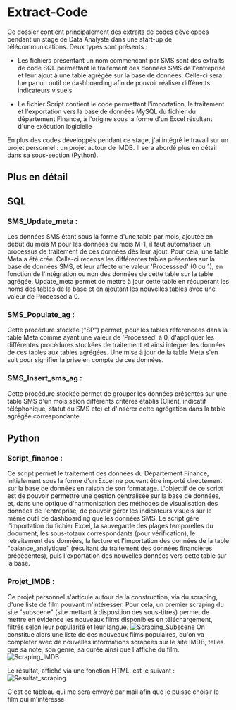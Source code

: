 # Extract-Code

Ce dossier contient principalement des extraits de codes développés pendant un stage de Data Analyste dans une start-up de télécommunications. Deux types sont présents :

- Les fichiers présentant un nom commencant par SMS sont des extraits de code SQL permettant le traitement des données SMS de l'entreprise et leur ajout à une table agrégée sur la base de données.
Celle-ci sera lue par un outil de dashboarding afin de pouvoir réaliser différents indicateurs visuels

- Le fichier Script contient le code permettant l'importation, le traitement et l'exportation vers la base de données MySQL du fichier du département Finance, à l'origine sous la forme d'un Excel résultant d'une exécution logicielle

En plus des codes développés pendant ce stage, j'ai intégré le travail sur un projet personnel : un projet autour de IMDB. Il sera abordé plus en détail dans sa sous-section (Python).

## Plus en détail ##
## SQL ##
### SMS_Update_meta :

Les données SMS étant sous la forme d'une table par mois, ajoutée en début du mois M pour les données du mois M-1, il faut automatiser un processus de traitement de ces données dès leur ajout.
Pour cela, une table Meta a été crée. Celle-ci recense les différentes tables présentes sur la base de données SMS, et leur affecte une valeur 'Processsed' (0 ou 1), en fonction de l'intégration ou non des données de cette table sur la table agrégée.
Update_meta permet de mettre à jour cette table en récupérant les noms des tables de la base et en ajoutant les nouvelles tables avec une valeur de Processed à 0.


### SMS_Populate_ag :

Cette procédure stockée ("SP") permet, pour les tables référencées dans la table Meta comme ayant une valeur de 'Processed' à 0, d'appliquer les différentes procédures stockées de traitement et ainsi intégrer les données de ces tables aux tables agrégées.
Une mise à jour de la table Meta s'en suit pour signifier la prise en compte de ces données.


### SMS_Insert_sms_ag :

Cette procédure stockée permet de grouper les données présentes sur une table SMS d'un mois selon différents critères établis (Client, indicatif téléphonique, statut du SMS etc) et d'insérer cette agrégation dans la table agrégée correspondante.


## Python ##
### Script_finance :

Ce script permet le traitement des données du Département Finance, initialement sous la forme d'un Excel ne pouvant être importé directement sur la base de données en raison de son formatage.
L'objectif de ce script est de pouvoir permettre une gestion centralisée sur la base de données, et, dans une optique d'harmonisation des méthodes de visualisation des données de l'entreprise, de pouvoir gérer les indicateurs visuels sur le même outil de dashboarding que les données SMS.
Le script gère l'importation du fichier Excel, la sauvegarde des plages temporelles du document, les sous-totaux correspondants (pour vérification), le retraitement des données, la lecture et l'importation des données de la table "balance_analytique" (résultant du traitement des données financières précédentes), puis l'exportation des nouvelles données vers cette table sur la base.


### Projet_IMDB :

Ce projet personnel s'articule autour de la construction, via du scraping, d'une liste de film pouvant m'intéresser. Pour cela, un premier scraping du site "subscene" (site mettant à disposition des sous-titres) permet de mettre en évidence les nouveaux films disponibles en téléchargement, filtrés selon leur popularité et leur langue.
![Scraping_Subscene](https://i.imgur.com/TOPVKaf.png)
On constitue alors une liste de ces nouveaux films populaires, qu'on va compléter avec de nouvelles informations scrapées sur le site IMDB, telles que sa note, son genre, sa durée ainsi que l'affiche du film.
![Scraping_IMDB](https://i.imgur.com/07KsSaU.png)

Le résultat, affiché via une fonction HTML, est le suivant :
![Resultat_scraping](https://i.imgur.com/cDdOCWH.png)

C'est ce tableau qui me sera envoyé par mail afin que je puisse choisir le film qui m'intéresse
